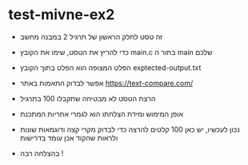 # test-mivne-ex2
* זה טסט לחלק הראשון של תרגיל 2 במבנה מחשב
* כדי להריץ את הטסט, שימו את הקובץ main.c בתור ה main שלכם
* הפלט המצופה הוא הפלט בתוך הקובץ exptected-output.txt
* אפשר לבדוק התאמות באתר https://text-compare.com/
* הרצת הטסט לא מבטיחה שתקבלו 100 בתרגיל 
* אופן המימוש ומידת הצלחתו הוא לגמרי אחריות המתכנת
* נכון לעכשיו, יש כאן 100 קלטים להרצה כדי לבדוק מקרי קצה ודוגמאות שונות
  ולראות שהקוד אכן עומד בדרישות
  
* בהצלחה רבה !
